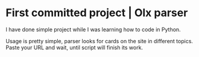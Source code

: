 # First committed project | Olx parser

I have done simple project while I was learning how to code in Python.

Usage is pretty simple, parser looks for cards on the site in different topics. Paste your URL and wait, until script will finish its work.
